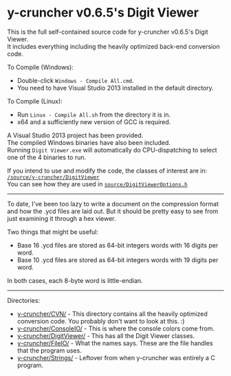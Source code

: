 y-cruncher v0.6.5's Digit Viewer
===========

This is the full self-contained source code for y-cruncher v0.6.5's Digit Viewer.<br>
It includes everything including the heavily optimized back-end conversion code.

To Compile (Windows):
 - Double-click `Windows - Compile All.cmd`.
 - You need to have Visual Studio 2013 installed in the default directory.

To Compile (Linux):
 - Run `Linux - Compile All.sh` from the directory it is in.
 - x64 and a sufficiently new version of GCC is required.

A Visual Studio 2013 project has been provided.<br>
The compiled Windows binaries have also been included.<br>
Running `Digit Viewer.exe` will automatically do CPU-dispatching to select one of the 4 binaries to run.

If you intend to use and modify the code, the classes of interest are in:
[`/source/y-cruncher/DigitViewer`](https://github.com/Mysticial/DigitViewer/tree/master/source/y-cruncher/DigitViewer)<br>
You can see how they are used in
[`source/DigitViewerOptions.h`](https://github.com/Mysticial/DigitViewer/blob/master/source/DigitViewerUI.h)

-----

To date, I've been too lazy to write a document on the compression format and how the .ycd files are laid out.
But it should be pretty easy to see from just examining it through a hex viewer.

Two things that might be useful:
 - Base 16 .ycd files are stored as 64-bit integers words with 16 digits per word.
 - Base 10 .ycd files are stored as 64-bit integers words with 19 digits per word.

In both cases, each 8-byte word is little-endian.

-----

Directories:
 - [y-cruncher/CVN/](https://github.com/Mysticial/DigitViewer/tree/master/source/y-cruncher/CVN) - This directory contains all the heavily optimized conversion code. You probably don't want to look at this. :)
 - [y-cruncher/ConsoleIO/](https://github.com/Mysticial/DigitViewer/tree/master/source/y-cruncher/ConsoleIO) - This is where the console colors come from.
 - [y-cruncher/DigitViewer/](https://github.com/Mysticial/DigitViewer/tree/master/source/y-cruncher/DigitViewer) - This has all the Digit Viewer classes.
 - [y-cruncher/FileIO/](https://github.com/Mysticial/DigitViewer/tree/master/source/y-cruncher/FileIO) - What the names says. These are the file handles that the program uses.
 - [y-cruncher/Strings/](https://github.com/Mysticial/DigitViewer/tree/master/source/y-cruncher/Strings) - Leftover from when y-cruncher was entirely a C program.
